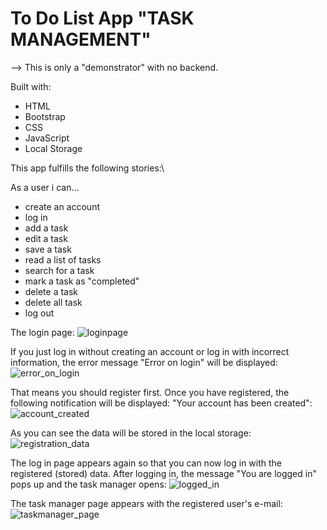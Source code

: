 # To Do List App "TASK MANAGEMENT"

--> This is only a "demonstrator" with no backend.

Built with:
- HTML
- Bootstrap
- CSS
- JavaScript
- Local Storage

This app fulfills the following stories:\

As a user i can...
- create an account
- log in
- add a task
- edit a task
- save a task
- read a list of tasks
- search for a task
- mark a task as "completed"
- delete a task
- delete all task
- log out

The login page:
![loginpage](https://user-images.githubusercontent.com/74472657/104363211-2ba77100-5515-11eb-83e3-e2f2ec5bb33d.png)


If you just log in without creating an account or log in with incorrect information, the error message "Error on login" will be displayed:
![error_on_login](https://user-images.githubusercontent.com/74472657/104363361-5a254c00-5515-11eb-982e-76c81cedaa1e.png)


That means you should register first. Once you have registered, the following notification will be displayed: "Your account has been created":
![account_created](https://user-images.githubusercontent.com/74472657/104363969-3c0c1b80-5516-11eb-82f6-39912cc1449b.png)


As you can see the data will be stored in the local storage:
![registration_data](https://user-images.githubusercontent.com/74472657/104364992-b12c2080-5517-11eb-9189-ff05e1c8b22d.png)


The log in page appears again so that you can now log in with the registered (stored) data. After logging in, the message "You are logged in" pops up and the task manager opens:
![logged_in](https://user-images.githubusercontent.com/74472657/104364293-b50b7300-5516-11eb-90b3-0e680da29b65.png)


The task manager page appears with the registered user's e-mail:
![taskmanager_page](https://user-images.githubusercontent.com/74472657/104365377-37486700-5518-11eb-93c6-76556f8e01bf.png)



